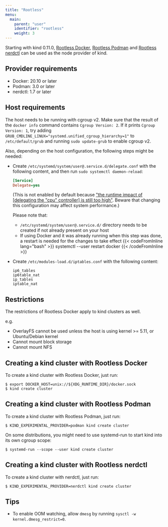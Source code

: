 ```yaml
---
title: "Rootless"
menu:
  main:
    parent: "user"
    identifier: "rootless"
    weight: 3
---
```

Starting with kind 0.11.0, [Rootless Docker](https://docs.docker.com/go/rootless/), [Rootless Podman](https://github.com/containers/podman/blob/master/docs/tutorials/rootless_tutorial.md) and [Rootless nerdctl](https://github.com/containerd/nerdctl/blob/main/docs/rootless.md) can be used as the node provider of kind.

## Provider requirements
- Docker: 20.10 or later
- Podman: 3.0 or later
- nerdctl: 1.7 or later

## Host requirements
The host needs to be running with cgroup v2.
Make sure that the result of the `docker info` command contains `Cgroup Version: 2`.
If it prints `Cgroup Version: 1`, try adding `GRUB_CMDLINE_LINUX="systemd.unified_cgroup_hierarchy=1"` to `/etc/default/grub` and
running `sudo update-grub` to enable cgroup v2.

Also, depending on the host configuration, the following steps might be needed:

- Create `/etc/systemd/system/user@.service.d/delegate.conf` with the following content, and then run `sudo systemctl daemon-reload`:

  ```ini
  [Service]
  Delegate=yes
  ```

  (This is not enabled by default because ["the runtime impact of
  [delegating the "cpu" controller] is still too
  high"](https://lists.fedoraproject.org/archives/list/devel@lists.fedoraproject.org/thread/ZMKLS7SHMRJLJ57NZCYPBAQ3UOYULV65/).
  Beware that changing this configuration may affect system
  performance.)

  Please note that:

  - `/etc/systemd/system/user@.service.d/` directory needs to be created if not already present on your host
  - If using Docker and it was already running when this step was done, a restart is needed for the changes to take
    effect
      {{< codeFromInline lang="bash" >}}
      systemctl --user restart docker
      {{< /codeFromInline >}}

- Create `/etc/modules-load.d/iptables.conf` with the following content:

  ```
  ip6_tables
  ip6table_nat
  ip_tables
  iptable_nat
  ```

## Restrictions

The restrictions of Rootless Docker apply to kind clusters as well.

e.g.
- OverlayFS cannot be used unless the host is using kernel >= 5.11, or Ubuntu/Debian kernel
- Cannot mount block storage
- Cannot mount NFS

## Creating a kind cluster with Rootless Docker

To create a kind cluster with Rootless Docker, just run:
```console
$ export DOCKER_HOST=unix://${XDG_RUNTIME_DIR}/docker.sock
$ kind create cluster
```

## Creating a kind cluster with Rootless Podman

To create a kind cluster with Rootless Podman, just run:
```console
$ KIND_EXPERIMENTAL_PROVIDER=podman kind create cluster
```

On some distributions, you might need to use systemd-run to start kind into its own cgroup scope:
```console
$ systemd-run --scope --user kind create cluster
```

## Creating a kind cluster with Rootless nerdctl

To create a kind cluster with nerdctl, just run:
```console
$ KIND_EXPERIMENTAL_PROVIDER=nerdctl kind create cluster
```

## Tips
- To enable OOM watching, allow `dmesg` by running `sysctl -w kernel.dmesg_restrict=0`.
